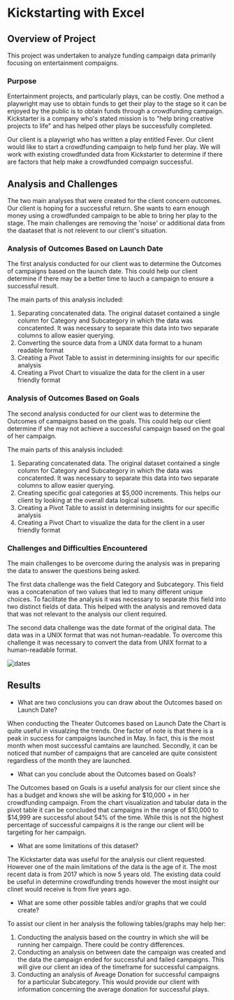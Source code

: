 # Kickstarting with Excel

## Overview of Project

This project was undertaken to analyze funding campaign data primarily focusing on entertainment compaigns. 

### Purpose

Entertainment projects, and particularly plays, can be costly. One method a playwright may use to obtain funds to get their play to the stage so it can be enjoyed by the public is to obtain funds through a crowdfunding campaign. Kickstarter is a company who's stated mission is to "help bring creative projects to life" and has helped other plays be successfully completed. 

Our client is a playwrigt who has written a play entitled Fever. Our client would like to start a crowdfunding campaign to help fund her play. We will work with existing crowdfunded data from Kickstarter to determine if there are factors that help make a crowdfunded compaign successful. 

## Analysis and Challenges

The two main analyses that were created for the client concern outcomes. Our client is hoping for a successful return. She wants to earn enough money using a crowdfunded campaign to be able to bring her play to the stage. The main challenges are removing the 'noise' or additional data from the daataset that is not relevent to our client's situation. 

### Analysis of Outcomes Based on Launch Date

The first analysis conducted for our client was to determine the Outcomes of campaigns based on the launch date. This could help our client determine if there may be a better time to lauch a campaign to ensure a successful result. 

The main parts of this analysis included:
 1. Separating concatenated data. The original dataset contained a single column for Category and Subcategory in which the data was concatented. It was necessary to separate this data into two separate columns to allow easier querying. 
 2. Converting the source data from a UNIX data format to a hunam readable format
 3. Creating a Pivot Table to assist in determining insights for our specific analysis
 4. Creating a Pivot Chart to visualize the data for the client in a user friendly format

### Analysis of Outcomes Based on Goals

The second analysis conducted for our client was to determine the Outcomes of campaigns based on the goals. This could help our client determine if she may not achieve a successful campaign based on the goal of her campaign.  

The main parts of this analysis included:
 1. Separating concatenated data. The original dataset contained a single column for Category and Subcategory in which the data was concatented. It was necessary to separate this data into two separate columns to allow easier querying. 
 2. Creating specific goal categories at $5,000 increments. This helps our client by looking at the overall data logical subsets. 
 3. Creating a Pivot Table to assist in determining insights for our specific analysis
 4. Creating a Pivot Chart to visualize the data for the client in a user friendly format

### Challenges and Difficulties Encountered

The main challenges to be overcome during the analysis was in preparing the data to answer the questions being asked. 

The first data challenge was the field Category and Subcategory. This field was a concatenation of two values that led to many different unique choices. To facilitate the analysis it was necessary to separate this field into two distinct fields of data. This helped with the analysis and removed data that was not relevant to the analysis our client required. 

The second data challenge was the date format of the original data. The data was in a UNIX format that was not human-readable. To overcome this challenge it was necessary to convert the data from UNIX format to a human-readable format. 

![dates](/kickstarter-analysis/Dates.PNG)

## Results

- What are two conclusions you can draw about the Outcomes based on Launch Date?

When conducting the Theater Outcomes based on Launch Date the Chart is quite useful in visualzing the trends. One factor of note is that there is a peak in success for campaigns launched in May. In fact, this is the most month when most successful camtains are launched. Secondly, it can be noticed that number of campaigns that are canceled are quite consistent regardless of the month they are launched. 

- What can you conclude about the Outcomes based on Goals?

The Outcomes based on Goals is a useful analysis for our client since she has a budget and knows she will be asking for $10,000 + in her crowdfunding campaign. From the chart visualization and tabular data in the pivot table it can be concluded that campaigns in the range of $10,000 to $14,999 are successful about 54% of the time. While this is not the highest percentage of successful campaigns it is the range our client will be targeting for her campaign. 

- What are some limitations of this dataset?

The Kickstarter data was useful for the analysis our client requested. However one of the main limitations of the data is the age of it. The most recent data is from 2017 which is now 5 years old. The existing data could be useful in determine crowdfunding trends however the most insight our clinet would receive is from five years ago. 

- What are some other possible tables and/or graphs that we could create?

To assist our client in her analysis the following tables/graphs may help her:
1. Conducting the analysis based on the country in which she will be running her campaign. There could be contry differences. 
2. Conducting an analysis on between date the campaign was created and the data the campaign ended for successful and failed campaigns. This will give our client an idea of the timeframe for successful campaigns.
3. Conducting an analysis of Aveage Donation for successful campaigns for a particular Subcategory. This would provide our client with information concerning the average donation for successful plays.  
